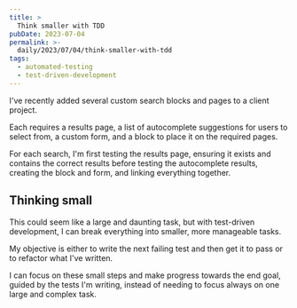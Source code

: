 ```yaml
---
title: >
  Think smaller with TDD
pubDate: 2023-07-04
permalink: >-
  daily/2023/07/04/think-smaller-with-tdd
tags:
  - automated-testing
  - test-driven-development
---
```


I've recently added several custom search blocks and pages to a client project.

Each requires a results page, a list of autocomplete suggestions for users to select from, a custom form, and a block to place it on the required pages.

For each search, I'm first testing the results page, ensuring it exists and contains the correct results before testing the autocomplete results, creating the block and form, and linking everything together.

## Thinking small

This could seem like a large and daunting task, but with test-driven development, I can break everything into smaller, more manageable tasks.

My objective is either to write the next failing test and then get it to pass or to refactor what I've written.

I can focus on these small steps and make progress towards the end goal, guided by the tests I'm writing, instead of needing to focus always on one large and complex task.

